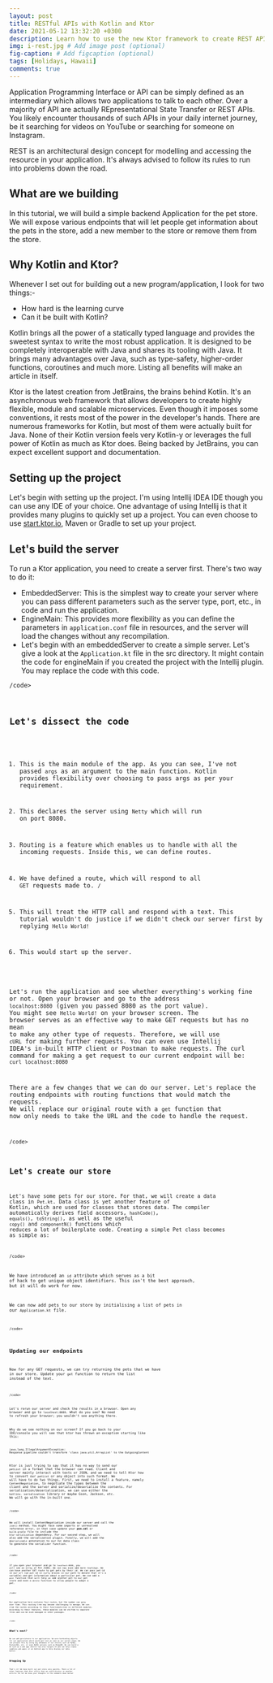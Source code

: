 ```yaml
---
layout: post
title: RESTful APIs with Kotlin and Ktor
date: 2021-05-12 13:32:20 +0300
description: Learn how to use the new Ktor framework to create REST APIs.
img: i-rest.jpg # Add image post (optional)
fig-caption: # Add figcaption (optional)
tags: [Holidays, Hawaii]
comments: true
---
```


Application Programming Interface or API can be simply
defined as an intermediary which allows two applications to
talk to each other. Over a majority of API are actually
REpresentational State Transfer or REST APIs. You likely
encounter thousands of such APIs in your daily internet
journey, be it searching for videos on YouTube or searching
for someone on Instagram.

REST is an architectural design concept for modelling
and accessing the resource in your application. It's
always advised to follow its rules to run into problems
down the road.

## What are we building
In this tutorial, we will build a simple backend Application
for the pet store. We will expose various endpoints that
will let people get information about the pets in the store,
add a new member to the store or remove them from the store.

## Why Kotlin and Ktor?
Whenever I set out for building out a new
program/application, I look for two things:-

* How hard is the learning curve
* Can it be built with Kotlin?

Kotlin brings all the power of a statically typed language
and provides the sweetest syntax to write the most robust
application. It is designed to be completely interoperable
with Java and shares its tooling with Java. It brings many
advantages over Java, such as type-safety, higher-order
functions, coroutines and much more. Listing all benefits
will make an article in itself.

Ktor is the latest creation from JetBrains, the brains
behind Kotlin. It's an asynchronous web framework that
allows developers to create highly flexible, module and
scalable microservices. Even though it imposes some
conventions, it rests most of the power in the developer's
hands. There are numerous frameworks for Kotlin, but most of
them were actually built for Java. None of their Kotlin
version feels very Kotlin-y or leverages the full power of
Kotlin as much as Ktor does. Being backed by JetBrains, you
can expect excellent support and documentation.

## Setting up the project
Let's begin with setting up the project. I'm using Intellij
IDEA IDE though you can use any IDE of your choice. One
advantage of using Intellij is that it provides many plugins
to quickly set up a project. You can even choose to use [start.ktor.io][ktor-start], Maven or Gradle to set up your project.

## Let's build the server
To run a Ktor application, you need to create a server
first. There's two way to do it:

<!-- ![I and My friends]({{site.baseurl}}/static/img/we-in-rest.jpg) -->

* EmbeddedServer: This is the simplest way to create your server where you can pass different parameters
such as the server type, port, etc., in code and run
the application.
* EngineMain: This provides more flexibility as you
can define the parameters in `application.conf` file in resources, and the server will load the
changes without any recompilation.
* Let's begin with an embeddedServer to create a simple
server. Let's give a look at the `Application.kt`
file in the src directory. It might contain the code for
engineMain if you created the project with the Intellij
plugin. You may replace the code with this code.

<code data-gist-id="60e4bfdf66e7d5e0e32d456eca0f74d3" data-gist-hide-line-numbers="true">/code>

## Let's dissect the code

1. This is the main module of the app. As you can see,
I've not passed `args` as an argument to the
main function. Kotlin provides flexibility over
choosing to pass args as per your requirement.

2. This declares the server using `Netty` which
    will run on port 8080.


3. Routing is a feature which enables us to handle with
    all the incoming requests. Inside this, we can
    define routes.


4. We have defined a route, which will respond to all
    `GET` requests made to. `/`


5. This will treat the HTTP call and respond with a
    text. This tutorial wouldn't do justice if we didn't
    check our server first by replying
    `Hello World!`

6. This would start up the server.

Let's run the application and see whether everything's
working fine or not. Open your browser and go to the
address `localhost:8080` (given you passed 8080 as
the port value). You might see `Hello World!` on your
browser screen. The browser serves as an effective way
to make GET requests but has no mean to make any other
type of requests. Therefore, we will use `cURL` for
making further requests. You can even use Intellij
IDEA's in-built HTTP client or Postman to make requests.
The curl command for making a get request to our current
endpoint will be: `curl localhost:8080`

There are a few changes that we can do our server. Let's
replace the routing endpoints with routing functions
that would match the requests. We will replace our
original route with a `get` function that now only
needs to take the URL and the code to handle the
request.

<code data-gist-id="98264c5624979c580e325ecf5f5c2afd" data-gist-hide-line-numbers="true">/code>

## Let's create our store

Let's have some pets for our store. For that, we will create a
data class in `Pet.kt`. Data class is yet another feature
of Kotlin, which are used for classes that stores data. The
compiler automatically derives field accessors, `hashCode()`,
`equals()`, `toString()`, as well as the useful `copy()` and
`componentN()` functions which reduces a lot of boilerplate code.
Creating a simple Pet class becomes as simple as:

<code data-gist-id="14d45d510d93a1ae718add24e3f5dff5" data-gist-hide-line-numbers="true">/code>

We have introduced an `id` attribute which serves
as a bit of hack to get unique object identifiers. This
isn't the best approach, but it will do work for now.

We can now add pets to our store by initialising a list
of pets in our `Application.kt` file.

<code data-gist-id="8d1c4308641ecaa01cc3b066fe061836" data-gist-hide-line-numbers="true">/code>

## Updating our endpoints

Now for any GET requests, we can try returning the pets that
we have in our store. Update your `get` function to
return the list instead of the text.

<code data-gist-id="11bedc62984605ed090f22f731051fd0" data-gist-hide-line-numbers="true">/code>

Let's rerun our server and check the results in a browser.
Open any browser and go to `localhost:8080`. What do
you see? No need to refresh your browser; you wouldn't see
anything there.

Why do we see nothing on our screen? If you go back to your
IDE/console you will see that ktor has thrown an exception
starting like this:

`java.lang.IllegalArgumentException:`
`Response pipeline couldn't transform 'class
java.util.ArrayList' to the OutgoingContent`

Ktor is just trying to say that it has no way to send our
`petList` in a format that the browser can read. Client
and server mainly interact with texts or JSON, and we need
to tell Ktor how to convert our `petList` or any object into such
format. We will have to do two things. First, we need to
install a feature, namely `ContentNegotiation`, to
negotiate the types between the client and the server and
serialize/deserialize the contents. For
serialization/deserialization, we can use either the
`kotlinx. serialization` library or maybe Gson,
Jackson, etc. We will go with the in-built one.

<code data-gist-id="2341d890661deffd4f3135d0f8564fb7" data-gist-hide-line-numbers="true">/code>

We will install ContentNegotiation inside our server and
call the `json()` method. You might face some imports
or unresolved reference error, in that case update your
<b>pom.xml</b> or `build.gradle` file to include the
`ktor-serialization` dependency. For our second step,
we will also add the serialization plugin. Finally, we will
add the `@Serializable` annotation to our `Pet`
data class to generate the serializer function.

<code data-gist-id="e95f0844f19b2ff0fb054155400371ac" data-gist-hide-line-numbers="true">/code>

If you open your browser and go to `localhost:8080`,
you will see an array of Pet JSONs. We can now even add more
routings. We can have another GET route to get pets by their
id. We can pass pet-id in our url (we put id in curly braces
in our path to denote that it's a variable) and get
information about a particular pet. We can add a `post`
function that will help us add another pet to our pet store
and even a `delete`  function to allow people to adopt
a pet.

<code data-gist-id="64624bf4689319399d6a78d8eb75e45c" data-gist-hide-line-numbers="true">/code>

Our application here contains four routes, but the number
can grow over time. This routing tree may become challenging
to manage. We can club the routes according to their
functionalities in different modules. According to their
features, these modules can be shifted to separate files and
can be even managed in other packages.

<code data-gist-id="4724cfc70e85b2368afd460ebb414001" data-gist-hide-line-numbers="true">/code>


## What's next?

We can add persistence to our application. We were
hardcoding objects for our application which would get lost
as soon as our server stops. We can prevent this by using
any database of our choices such as MySQL, PostgreSQL, etc.
or even NoSQL options such as MongoDB. We can build a UI
such as a web app (Kotlin now also targets JS and can help
create seamless web apps) or an Android app to help display
our data better.

##  Wrapping Up

That's it! We have built our pet store very quickly. There a
lot of other features that Ktor offers that we could discuss
in another article. Do let me know your thoughts in the
comments down below!

[ktor-start]: https://ktor.io/quickstart/generator.html#
